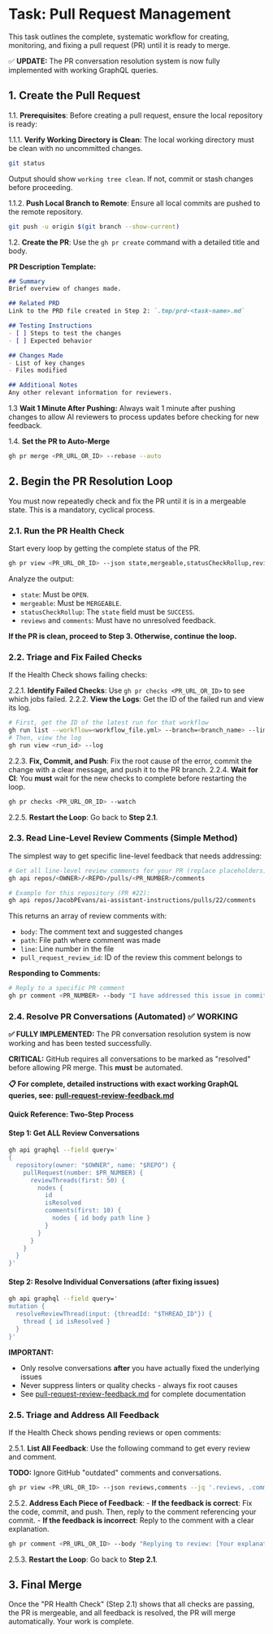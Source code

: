 # Task: Pull Request Management

<!-- markdownlint-disable-file MD013 -->

This task outlines the complete, systematic workflow for creating, monitoring, and fixing a pull request (PR) until it is ready to merge.

✅ **UPDATE:** The PR conversation resolution system is now fully implemented with working GraphQL queries.

## 1. Create the Pull Request

1.1. **Prerequisites**: Before creating a pull request, ensure the local repository is ready:

1.1.1. **Verify Working Directory is Clean**: The local working directory must be clean with no uncommitted changes.

```bash
git status
```

Output should show `working tree clean`. If not, commit or stash changes before proceeding.

1.1.2. **Push Local Branch to Remote**: Ensure all local commits are pushed to the remote repository.

```bash
git push -u origin $(git branch --show-current)
```

1.2. **Create the PR**: Use the `gh pr create` command with a detailed title and body.

**PR Description Template:**

```markdown
## Summary
Brief overview of changes made.

## Related PRD
Link to the PRD file created in Step 2: `.tmp/prd-<task-name>.md`

## Testing Instructions
- [ ] Steps to test the changes
- [ ] Expected behavior

## Changes Made
- List of key changes
- Files modified

## Additional Notes
Any other relevant information for reviewers.
```

1.3 **Wait 1 Minute After Pushing:** Always wait 1 minute after pushing changes to allow AI reviewers to process updates before checking for new feedback.

1.4. **Set the PR to Auto-Merge**

```bash
gh pr merge <PR_URL_OR_ID> --rebase --auto
```

## 2. Begin the PR Resolution Loop

You must now repeatedly check and fix the PR until it is in a mergeable state. This is a mandatory, cyclical process.

### 2.1. Run the PR Health Check

Start every loop by getting the complete status of the PR.

```bash
gh pr view <PR_URL_OR_ID> --json state,mergeable,statusCheckRollup,reviews,comments
```

Analyze the output:

- `state`: Must be `OPEN`.
- `mergeable`: Must be `MERGEABLE`.
- `statusCheckRollup`: The `state` field must be `SUCCESS`.
- `reviews` and `comments`: Must have no unresolved feedback.

**If the PR is clean, proceed to Step 3. Otherwise, continue the loop.**

### 2.2. Triage and Fix Failed Checks

If the Health Check shows failing checks:

2.2.1. **Identify Failed Checks**: Use `gh pr checks <PR_URL_OR_ID>` to see which jobs failed.
2.2.2. **View the Logs**: Get the ID of the failed run and view its log.

```bash
# First, get the ID of the latest run for that workflow
gh run list --workflow=<workflow_file.yml> --branch=<branch_name> --limit=1
# Then, view the log
gh run view <run_id> --log
```

2.2.3. **Fix, Commit, and Push**: Fix the root cause of the error, commit the change with a clear message, and push it to the PR branch.
2.2.4. **Wait for CI**: You **must** wait for the new checks to complete before restarting the loop.

```bash
gh pr checks <PR_URL_OR_ID> --watch
```

2.2.5. **Restart the Loop**: Go back to **Step 2.1**.

### 2.3. Read Line-Level Review Comments (Simple Method)

The simplest way to get specific line-level feedback that needs addressing:

```bash
# Get all line-level review comments for your PR (replace placeholders)
gh api repos/<OWNER>/<REPO>/pulls/<PR_NUMBER>/comments

# Example for this repository (PR #22):
gh api repos/JacobPEvans/ai-assistant-instructions/pulls/22/comments
```

This returns an array of review comments with:

- `body`: The comment text and suggested changes
- `path`: File path where comment was made
- `line`: Line number in the file
- `pull_request_review_id`: ID of the review this comment belongs to

**Responding to Comments:**

```bash
# Reply to a specific PR comment
gh pr comment <PR_NUMBER> --body "I have addressed this issue in commit <COMMIT_HASH>."
```

### 2.4. Resolve PR Conversations (Automated) ✅ WORKING

**✅ FULLY IMPLEMENTED:** The PR conversation resolution system is now working and has been tested successfully.

**CRITICAL:** GitHub requires all conversations to be marked as "resolved" before allowing PR merge. This **must** be automated.

**📋 For complete, detailed instructions with exact working GraphQL queries, see:**
**[pull-request-review-feedback.md](pull-request-review-feedback.md)**

#### Quick Reference: Two-Step Process

#### Step 1: Get ALL Review Conversations

```bash
gh api graphql --field query='
{
  repository(owner: "$OWNER", name: "$REPO") {
    pullRequest(number: $PR_NUMBER) {
      reviewThreads(first: 50) {
        nodes {
          id
          isResolved
          comments(first: 10) {
            nodes { id body path line }
          }
        }
      }
    }
  }
}'
```

#### Step 2: Resolve Individual Conversations (after fixing issues)

```bash
gh api graphql --field query='
mutation {
  resolveReviewThread(input: {threadId: "$THREAD_ID"}) {
    thread { id isResolved }
  }
}'
```

**IMPORTANT:**

- Only resolve conversations **after** you have actually fixed the underlying issues
- Never suppress linters or quality checks - always fix root causes
- See [pull-request-review-feedback.md](pull-request-review-feedback.md) for complete documentation

### 2.5. Triage and Address All Feedback

If the Health Check shows pending reviews or open comments:

2.5.1. **List All Feedback**: Use the following command to get every review and comment.

**TODO:** Ignore GitHub "outdated" comments and conversations.

```bash
gh pr view <PR_URL_OR_ID> --json reviews,comments --jq '.reviews, .comments'
```

2.5.2. **Address Each Piece of Feedback**:
    - **If the feedback is correct**: Fix the code, commit, and push. Then, reply to the comment referencing your commit.
    - **If the feedback is incorrect**: Reply to the comment with a clear explanation.

```bash
gh pr comment <PR_URL_OR_ID> --body "Replying to review: [Your explanation here]"
```

2.5.3. **Restart the Loop**: Go back to **Step 2.1**.

## 3. Final Merge

Once the "PR Health Check" (Step 2.1) shows that all checks are passing, the PR is mergeable, and all feedback is resolved,
the PR will merge automatically. Your work is complete.
